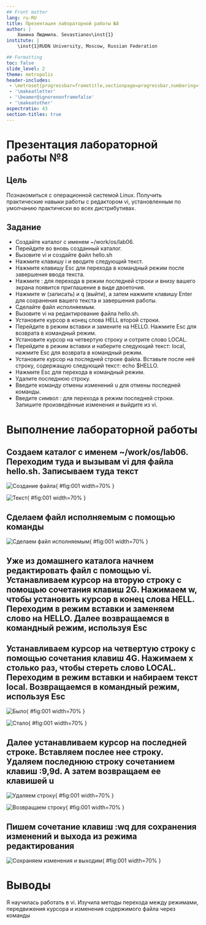 ```yaml
---
## Front matter
lang: ru-RU
title: Презентация лабораторной работы №8
author: |
	Ханина Людмила. Sevastianov\inst{1}
institute: |
	\inst{1}RUDN University, Moscow, Russian Federation

## Formatting
toc: false
slide_level: 2
theme: metropolis
header-includes: 
 - \metroset{progressbar=frametitle,sectionpage=progressbar,numbering=fraction}
 - '\makeatletter'
 - '\beamer@ignorenonframefalse'
 - '\makeatother'
aspectratio: 43
section-titles: true
---
```


# Презентация лабораторной работы №8

## Цель

Познакомиться с операционной системой Linux. Получить практические навыки работы с редактором vi, установленным по умолчанию практически во всех дистрибутивах.

## Задание

* Создайте каталог с именем ~/work/os/lab06.
* Перейдите во вновь созданный каталог.
* Вызовите vi и создайте файл hello.sh
* Нажмите клавишу i и вводите следующий текст.
* Нажмите клавишу Esc для перехода в командный режим после завершения ввода текста.
* Нажмите : для перехода в режим последней строки и внизу вашего экрана появится приглашение в виде двоеточия.
* Нажмите w (записать) и q (выйти), а затем нажмите клавишу Enter для сохранения вашего текста и завершения работы.
* Сделайте файл исполняемым. 
* Вызовите vi на редактирование файла hello.sh. 
* Установите курсор в конец слова HELL второй строки.
* Перейдите в режим вставки и замените на HELLO. Нажмите Esc для возврата в командный режим.
* Установите курсор на четвертую строку и сотрите слово LOCAL.
* Перейдите в режим вставки и наберите следующий текст: local, нажмите Esc для возврата в командный режим.
* Установите курсор на последней строке файла. Вставьте после неё строку, содержащую следующий текст: echo $HELLO.
* Нажмите Esc для перехода в командный режим.
* Удалите последнюю строку.
* Введите команду отмены изменений u для отмены последней команды.
* Введите символ : для перехода в режим последней строки. Запишите произведённые изменения и выйдите из vi.

# Выполнение лабораторной работы

## Создаем каталог с именем ~/work/os/lab06. Переходим туда и вызывам vi для файла hello.sh. Записываем туда текст

![Создание файла](image/1.1-1.3.png){ #fig:001 width=70% }

![Текст](image/1.4.png){ #fig:001 width=70% }

## Сделаем файл исполняемым с помощью команды 

![Сделаем файл исполняемым](image/1.8.png){ #fig:001 width=70% }

## Уже из домашнего каталога начнем редактировать файл с помощью vi. Устанавливаем курсор на вторую строку с помощью сочетания клавиш 2G. Нажимаем w, чтобы установить курсор в конец слова HELL. Переходим в режим вставки и заменяем слово на HELLO. Далее возвращаемся в командный режим, используя Esc

## Устанавливаем курсор на четвертую строку с помощью сочетания клавиш 4G. Нажимаем x столько раз, чтобы стереть слово LOCAL. Переходим в режим вставки и набираем текст local. Возвращаемся в командный режим, используя Esc

![Было](image/2.4.png){ #fig:001 width=70% }

![Стало](image/2.5.png){ #fig:001 width=70% }

## Далее устанавливаем курсор на последней строке. Вставляем послее нее строку. Удаляем последнюю строку сочетанием клавиш :9,9d. А затем возвращаем ее клавишей u

![Удаляем строку](image/2.8.png){ #fig:001 width=70% }

![Возвращаем строку](image/2.9.png){ #fig:001 width=70% }

## Пишем сочетание клавиш :wq для сохранения изменений и выхода из режима редактирования

![Сохраняем изменения и выходим](image/2.10.png){ #fig:001 width=70% }

# Выводы

Я научилась работать в vi. Изучила методы перехода между режимами, передвижения курсора и изменения содержимого файла через команды

